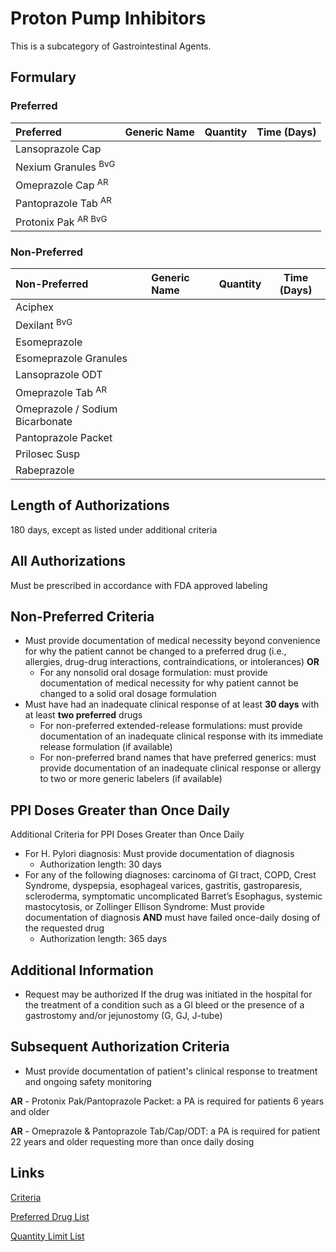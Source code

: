 # Proton Pump Inhibitors

This is a subcategory of Gastrointestinal Agents.

## Formulary

### Preferred

| Preferred           | Generic Name | Quantity | Time (Days) |
| :------------------ | :----------- | :------: | :---------: |
| Lansoprazole Cap    |              |          |             |
| Nexium Granules <sup>BvG</sup> |              |          |             |
| Omeprazole Cap <sup>AR</sup>     |              |          |             |
| Pantoprazole Tab <sup>AR</sup>    |              |          |             |
| Protonix Pak <sup>AR BvG</sup> |              |          |             |

### Non-Preferred

| Non-Preferred                 | Generic Name | Quantity | Time (Days) |
| :---------------------------- | :----------- | :------: | :---------: |
| Aciphex                       |              |          |             |
| Dexilant <sup>BvG</sup>                  |              |          |             |
| Esomeprazole                  |              |          |             |
| Esomeprazole Granules         |              |          |             |
| Lansoprazole ODT              |              |          |             |
| Omeprazole Tab <sup>AR</sup>                |              |          |             |
| Omeprazole / Sodium Bicarbonate |              |          |             |
| Pantoprazole Packet           |              |          |             |
| Prilosec Susp                 |              |          |             |
| Rabeprazole                   |              |          |             |

## Length of Authorizations

180 days, except as listed under additional criteria

## All Authorizations

Must be prescribed in accordance with FDA approved labeling

## Non-Preferred Criteria

- Must provide documentation of medical necessity beyond convenience for why the patient cannot be changed to a preferred drug (i.e., allergies, drug-drug interactions, contraindications, or intolerances) **OR**
    - For any nonsolid oral dosage formulation: must provide documentation of medical necessity for why patient cannot be changed to a solid oral dosage formulation
- Must have had an inadequate clinical response of at least **30 days** with at least **two preferred** drugs
    - For non-preferred extended-release formulations: must provide documentation of an inadequate clinical response with its immediate release formulation (if available)
    - For non-preferred brand names that have preferred generics: must provide documentation of an inadequate clinical response or allergy to two or more generic labelers (if available)

## PPI Doses Greater than Once Daily

Additional Criteria for PPI Doses Greater than Once Daily

- For H. Pylori diagnosis: Must provide documentation of diagnosis
    - Authorization length: 30 days
- For any of the following diagnoses: carcinoma of GI tract, COPD, Crest Syndrome, dyspepsia, esophageal varices, gastritis, gastroparesis, scleroderma, symptomatic uncomplicated Barret’s Esophagus, systemic mastocytosis, or Zollinger Ellison Syndrome: Must provide documentation of diagnosis **AND** must have failed once-daily dosing of the requested drug
    - Authorization length: 365 days

## Additional Information

- Request may be authorized If the drug was initiated in the hospital for the treatment of a condition such as a GI bleed or the presence of a gastrostomy and/or jejunostomy (G, GJ, J-tube)

## Subsequent Authorization Criteria

- Must provide documentation of patient's clinical response to treatment and ongoing safety monitoring

**AR** - Protonix Pak/Pantoprazole Packet: a PA is required for patients 6 years and older

**AR** - Omeprazole & Pantoprazole Tab/Cap/ODT: a PA is required for patient 22 years and older requesting more than once daily dosing

## Links

[Criteria](https://pharmacy.medicaid.ohio.gov/sites/default/files/20230101_UPDL%20_Criteria_APPROVED.pdf#page=67)

[Preferred Drug List](https://pharmacy.medicaid.ohio.gov/sites/default/files/20230101_UPDL_APPROVED_12.13.22.pdf#page=24)

[Quantity Limit List](https://pharmacy.medicaid.ohio.gov/sites/default/files/20230101_Ohio_Medicaid_Quantity_Document_APPROVED.pdf)
